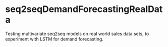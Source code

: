 # seq2seqDemandForecastingRealData

Testing multivariate seq2seq models on real world sales data sets, to experiment with LSTM for demand forecasting. 
